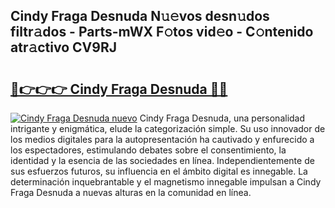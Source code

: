 ## Cindy Fraga Desnuda N𝚞𝚎vos desn𝚞dos filtr𝚊dos - Parts-mWX F𝚘tos vid𝚎o - C𝚘ntenido atr𝚊ctivo CV9RJ

# <h2><a href="http://mb0lrk.tromn.icu/?c=Cindy+Fraga+Desnuda">🔗👉👉👉 Cindy Fraga Desnuda 🔗🔗</a></h2>

[![Cindy Fraga Desnuda nuevo](https://i.imgur.com/pEAQMta.gif)](http://mb0lrk.tromn.icu/?c=Cindy+Fraga+Desnuda)
Cindy Fraga Desnuda, una personalidad intrigante y enigmática, elude la categorización simple. Su uso innovador de los medios digitales para la autopresentación ha cautivado y enfurecido a los espectadores, estimulando debates sobre el consentimiento, la identidad y la esencia de las sociedades en línea. Independientemente de sus esfuerzos futuros, su influencia en el ámbito digital es innegable. La determinación inquebrantable y el magnetismo innegable impulsan a Cindy Fraga Desnuda a nuevas alturas en la comunidad en línea.
